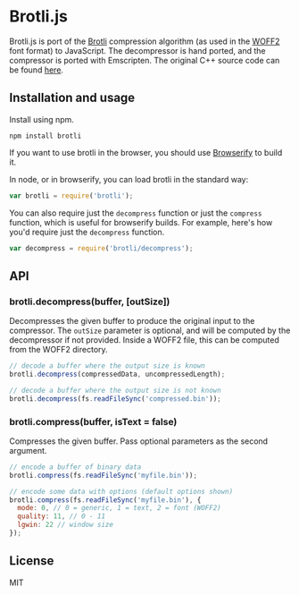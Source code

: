 # Brotli.js

Brotli.js is port of the [Brotli](http://tools.ietf.org/html/draft-alakuijala-brotli-01) compression algorithm (as used
in the [WOFF2](http://www.w3.org/TR/WOFF2/) font format) to JavaScript. The decompressor is hand ported, and the
compressor is ported
with Emscripten. The original C++ source code can be found [here](http://github.com/google/brotli).

## Installation and usage

Install using npm.

    npm install brotli

If you want to use brotli in the browser, you should use [Browserify](http://browserify.org/) to build it.

In node, or in browserify, you can load brotli in the standard way:

```javascript
var brotli = require('brotli');
```

You can also require just the `decompress` function or just the `compress` function, which is useful for browserify
builds.
For example, here's how you'd require just the `decompress` function.

```javascript
var decompress = require('brotli/decompress');
```

## API

### brotli.decompress(buffer, [outSize])

Decompresses the given buffer to produce the original input to the compressor.
The `outSize` parameter is optional, and will be computed by the decompressor
if not provided. Inside a WOFF2 file, this can be computed from the WOFF2 directory.

```javascript
// decode a buffer where the output size is known
brotli.decompress(compressedData, uncompressedLength);

// decode a buffer where the output size is not known
brotli.decompress(fs.readFileSync('compressed.bin'));
```

### brotli.compress(buffer, isText = false)

Compresses the given buffer. Pass optional parameters as the second argument.

```javascript
// encode a buffer of binary data
brotli.compress(fs.readFileSync('myfile.bin'));

// encode some data with options (default options shown)
brotli.compress(fs.readFileSync('myfile.bin'), {
  mode: 0, // 0 = generic, 1 = text, 2 = font (WOFF2)
  quality: 11, // 0 - 11
  lgwin: 22 // window size
});
```

## License

MIT
